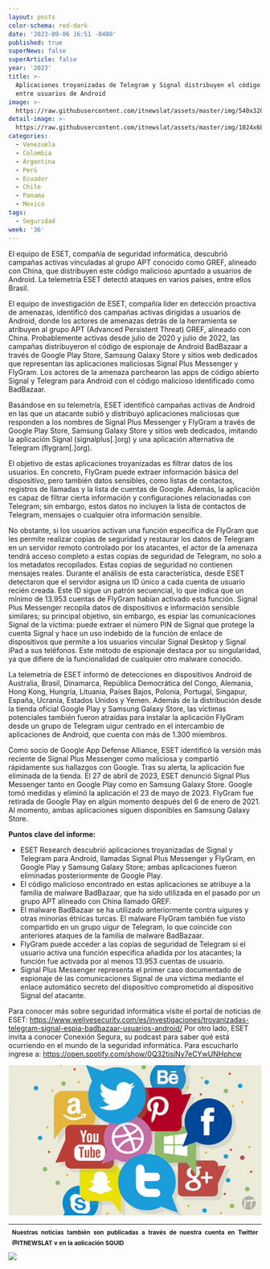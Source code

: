```yaml
---
layout: posts
color-schema: red-dark
date: '2023-09-06 16:51 -0400'
published: true
superNews: false
superArticle: false
year: '2023'
title: >-
  Aplicaciones troyanizadas de Telegram y Signal distribuyen el código espía
  entre usuarios de Android
image: >-
  https://raw.githubusercontent.com/itnewslat/assets/master/img/540x320/RedesSociales-p.jpg
detail-image: >-
  https://raw.githubusercontent.com/itnewslat/assets/master/img/1024x680/RedesSociales-g.jpg
categories:
  - Venezuela
  - Colombia
  - Argentina
  - Perú
  - Ecuador
  - Chile
  - Panama
  - Mexico
tags:
  - Seguridad
week: '36'
---
```


El equipo de ESET, compañía de seguridad informática, descubrió campañas activas vinculadas al grupo APT conocido como GREF, alineado con China, que distribuyen este código malicioso apuntado a usuarios de Android. La telemetría ESET detectó ataques en varios países, entre ellos Brasil.

El equipo de investigación de ESET, compañía líder en detección proactiva de amenazas, identificó dos campañas activas dirigidas a usuarios de Android, donde los actores de amenazas detrás de la herramienta se atribuyen al grupo APT (Advanced Persistent Threat) GREF, alineado con China. Probablemente activas desde julio de 2020 y julio de 2022, las campañas distribuyeron el código de espionaje de Android BadBazaar a través de Google Play Store, Samsung Galaxy Store y sitios web dedicados que representan las aplicaciones maliciosas Signal Plus Messenger y FlyGram. Los actores de la amenaza parchearon las apps de código abierto Signal y Telegram para Android con el código malicioso identificado como BadBazaar.

Basándose en su telemetría, ESET identificó campañas activas de Android en las que un atacante subió y distribuyó aplicaciones maliciosas que responden a los nombres de Signal Plus Messenger y FlyGram a través de Google Play Store, Samsung Galaxy Store y sitios web dedicados, imitando la aplicación Signal (signalplus[.]org) y una aplicación alternativa de Telegram (flygram[.]org).
 
El objetivo de estas aplicaciones troyanizadas es filtrar datos de los usuarios. En concreto, FlyGram puede extraer información básica del dispositivo, pero también datos sensibles, como listas de contactos, registros de llamadas y la lista de cuentas de Google. Además, la aplicación es capaz de filtrar cierta información y configuraciones relacionadas con Telegram; sin embargo, estos datos no incluyen la lista de contactos de Telegram, mensajes o cualquier otra información sensible.

No obstante, si los usuarios activan una función específica de FlyGram que les permite realizar copias de seguridad y restaurar los datos de Telegram en un servidor remoto controlado por los atacantes, el actor de la amenaza tendrá acceso completo a estas copias de seguridad de Telegram, no solo a los metadatos recopilados.
Estas copias de seguridad no contienen mensajes reales. Durante el análisis de esta característica, desde ESET detectaron que el servidor asigna un ID único a cada cuenta de usuario recién creada. Este ID sigue un patrón secuencial, lo que indica que un mínimo de 13.953 cuentas de FlyGram habían activado esta función.
Signal Plus Messenger recopila datos de dispositivos e información sensible similares; su principal objetivo, sin embargo, es espiar las comunicaciones Signal de la víctima: puede extraer el número PIN de Signal que protege la cuenta Signal y hace un uso indebido de la función de enlace de dispositivos que permite a los usuarios vincular Signal Desktop y Signal iPad a sus teléfonos. Este método de espionaje destaca por su singularidad, ya que difiere de la funcionalidad de cualquier otro malware conocido.
 
La telemetría de ESET informó de detecciones en dispositivos Android de Australia, Brasil, Dinamarca, República Democrática del Congo, Alemania, Hong Kong, Hungría, Lituania, Países Bajos, Polonia, Portugal, Singapur, España, Ucrania, Estados Unidos y Yemen. Además de la distribución desde la tienda oficial Google Play y Samsung Galaxy Store, las víctimas potenciales también fueron atraídas para instalar la aplicación FlyGram desde un grupo de Telegram uigur centrado en el intercambio de aplicaciones de Android, que cuenta con más de 1.300 miembros.

Como socio de Google App Defense Alliance, ESET identificó la versión más reciente de Signal Plus Messenger como maliciosa y compartió rápidamente sus hallazgos con Google. Tras su alerta, la aplicación fue eliminada de la tienda. El 27 de abril de 2023, ESET denunció Signal Plus Messenger tanto en Google Play como en Samsung Galaxy Store. Google tomó medidas y eliminó la aplicación el 23 de mayo de 2023. FlyGram fue retirada de Google Play en algún momento después del 6 de enero de 2021. Al momento, ambas aplicaciones siguen disponibles en Samsung Galaxy Store.

**Puntos clave del informe:**

- ESET Research descubrió aplicaciones troyanizadas de Signal y Telegram para Android, llamadas Signal Plus Messenger y FlyGram, en Google Play y Samsung Galaxy Store; ambas aplicaciones fueron eliminadas posteriormente de Google Play.
- El código malicioso encontrado en estas aplicaciones se atribuye a la familia de malware BadBazaar, que ha sido utilizada en el pasado por un grupo APT alineado con China llamado GREF.
- El malware BadBazaar se ha utilizado anteriormente contra uigures y otras minorías étnicas turcas. El malware FlyGram también fue visto compartido en un grupo uigur de Telegram, lo que coincide con anteriores ataques de la familia de malware BadBazaar.
- FlyGram puede acceder a las copias de seguridad de Telegram si el usuario activa una función específica añadida por los atacantes; la función fue activada por al menos 13.953 cuentas de usuario.
- Signal Plus Messenger representa el primer caso documentado de espionaje de las comunicaciones Signal de una víctima mediante el enlace automático secreto del dispositivo comprometido al dispositivo Signal del atacante.

Para conocer más sobre seguridad informática visite el portal de noticias de ESET: https://www.welivesecurity.com/es/investigaciones/troyanizadas-telegram-signal-espia-badbazaar-usuarios-android/
Por otro lado, ESET invita a conocer Conexión Segura, su podcast para saber qué está ocurriendo en el mundo de la seguridad informática. Para escucharlo ingrese a: https://open.spotify.com/show/0Q32tisjNy7eCYwUNHphcw

![](https://raw.githubusercontent.com/itnewslat/assets/master/img/540x320/RedesSociales-p.jpg)

<table style="height: 42px;" width="569">
<tbody>
<tr>
<td style="text-align: justify;"><sub><strong>Nuestras noticias también son publicadas a través de nuestra cuenta en Twitter <a href="https://twitter.com/itnewslat?lang=es">@ITNEWSLAT</a> y en la aplicación <a href="https://squidapp.co/en/">SQUID</a></strong></sub></td>
</tr>
</tbody>
</table>

<img src="https://tracker.metricool.com/c3po.jpg?hash=56f88a41e39ab42c063cc51676587a04"/>